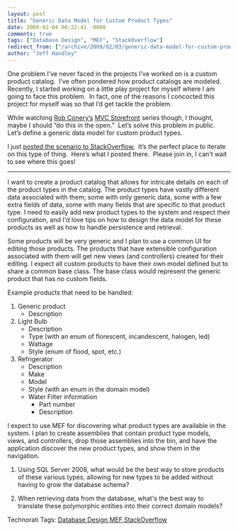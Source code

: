 ```yaml
---
layout: post
title: "Generic Data Model for Custom Product Types"
date: 2009-02-04 06:22:41 -0800
comments: true
tags: ["Database Design", "MEF", "StackOverflow"]
redirect_from: ["/archive/2009/02/03/generic-data-model-for-custom-product-types.aspx/"]
author: "Jeff Handley"
---
```

<!-- more -->
<p>One problem I’ve never faced in the projects I’ve worked on is a custom product catalog.  I’ve often pondered how product catalogs are modeled.  Recently, I started working on a little play project for myself where I am going to face this problem.  In fact, one of the reasons I concocted this project for myself was so that I’d get tackle the problem.</p>  <p>While watching <a href="http://blog.wekeroad.com/" target="_blank">Rob Conery’s</a> <a href="http://www.asp.net/learn/mvc-videos/#MVCStorefrontStarterKit" target="_blank">MVC Storefront</a> series though, I thought, maybe I should “do this in the open.”  Let’s solve this problem in public.  Let’s define a generic data model for custom product types.</p>  <p>I just <a href="http://stackoverflow.com/questions/510234/define-generic-data-model-for-custom-product-types" target="_blank">posted the scenario to StackOverflow.</a>  It’s the perfect place to iterate on this type of thing.  Here’s what I posted there.  Please join in, I can’t wait to see where this goes!</p>  <hr />  <p />  <p>I want to create a product catalog that allows for intricate details on each of the product types in the catalog. The product types have vastly different data associated with them; some with only generic data, some with a few extra fields of data, some with many fields that are specific to that product type. I need to easily add new product types to the system and respect their configuration, and I'd love tips on how to design the data model for these products as well as how to handle persistence and retrieval.</p>  <p>Some products will be very generic and I plan to use a common UI for editing those products. The products that have extensible configuration associated with them will get new views (and controllers) created for their editing. I expect all custom products to have their own model defined but to share a common base class. The base class would represent the generic product that has no custom fields.</p>  <p>Example products that need to be handled:</p>  <ol>   <li>Generic product      <ul>       <li>Description </li>     </ul>   </li>    <li>Light Bulb      <ul>       <li>Description </li>        <li>Type (with an enum of florescent, incandescent, halogen, led) </li>        <li>Wattage </li>        <li>Style (enum of flood, spot, etc.) </li>     </ul>   </li>    <li>Refrigerator      <ul>       <li>Description </li>        <li>Make </li>        <li>Model </li>        <li>Style (with an enum in the domain model) </li>        <li>Water Filter information          <ul>           <li>Part number </li>            <li>Description </li>         </ul>       </li>     </ul>   </li> </ol>  <p>I expect to use MEF for discovering what product types are available in the system. I plan to create assemblies that contain product type models, views, and controllers, drop those assemblies into the bin, and have the application discover the new product types, and show them in the navigation.</p>  <ol>   <li>     <p>Using SQL Server 2008, what would be the best way to store products of these various types, allowing for new types to be added without having to grow the database schema?</p>   </li>    <li>     <p>When retrieving data from the database, what's the best way to translate these polymorphic entities into their correct domain models?</p>   </li> </ol>  <div class="wlWriterEditableSmartContent" id="scid:0767317B-992E-4b12-91E0-4F059A8CECA8:1997b82c-a7bc-4024-a211-bc2beef0d387" style="padding-right: 0px; display: inline; padding-left: 0px; float: none; padding-bottom: 0px; margin: 0px; padding-top: 0px">Technorati Tags: <a href="http://technorati.com/tags/Database+Design" rel="tag">Database Design</a>,<a href="http://technorati.com/tags/MEF" rel="tag">MEF</a>,<a href="http://technorati.com/tags/StackOverflow" rel="tag">StackOverflow</a></div>

